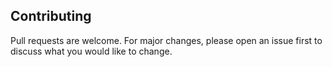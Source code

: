 ## Contributing

Pull requests are welcome. For major changes, please open an issue first to discuss what you would like to change.